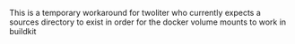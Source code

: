This is a temporary workaround for twoliter who currently expects a sources
directory to exist in order for the docker volume mounts to work in buildkit
